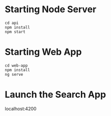 # Starting Node Server
```
cd api
npm install
npm start
```

# Starting Web App
```
cd web-app
npm install
ng serve
```

# Launch the Search App
localhost:4200